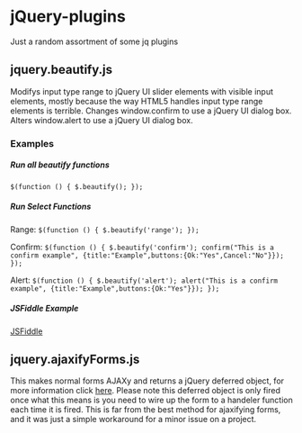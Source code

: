 # jQuery-plugins
Just a random assortment of some jq plugins

## jquery.beautify.js
Modifys input type range to jQuery UI slider elements with visible input elements,
mostly because the way HTML5 handles input type range elements is terrible.
Changes window.confirm to use a jQuery UI dialog box. Alters window.alert to use a jQuery UI dialog box.

### Examples
##### Run all beautify functions
`$(function () {
    $.beautify();
});`

##### Run Select Functions
Range:
`$(function () {
    $.beautify('range');
});`

Confirm:
`$(function () {
    $.beautify('confirm');
    confirm("This is a confirm example", {title:"Example",buttons:{Ok:"Yes",Cancel:"No"}});
});`

Alert:
`$(function () {
    $.beautify('alert');
    alert("This is a confirm example", {title:"Example",buttons:{Ok:"Yes"}});
});`

##### JSFiddle Example
[JSFiddle](http://jsfiddle.net/gHkwh/4/)

## jquery.ajaxifyForms.js
This makes normal forms AJAXy and returns a jQuery deferred object, for more information click [here](http://api.jquery.com/category/deferred-object/).
Please note this deferred object is only fired once what this means is you need to wire up the form to a
handeler function each time it is fired. This is far from the best method for ajaxifying forms, and it was
just a simple workaround for a minor issue on a project.
